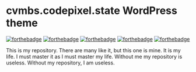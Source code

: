 # cvmbs.codepixel.state WordPress theme

[![forthebadge](http://forthebadge.com/images/badges/fuck-it-ship-it.svg)](http://forthebadge.com) [![forthebadge](http://forthebadge.com/images/badges/built-with-science.svg)](http://forthebadge.com)  [![forthebadge](http://forthebadge.com/images/badges/approved-by-george-costanza.svg)](http://forthebadge.com)
[![forthebadge](http://forthebadge.com/images/badges/compatibility-pc-load-letter.svg)](http://forthebadge.com) [![forthebadge](http://forthebadge.com/images/badges/uses-badges.svg)](http://forthebadge.com)

This is my repository. There are many like it, but this one is mine. It is my life. I must master it as I must master my life. Without me my repository is useless. Without my repository, I am useless.
